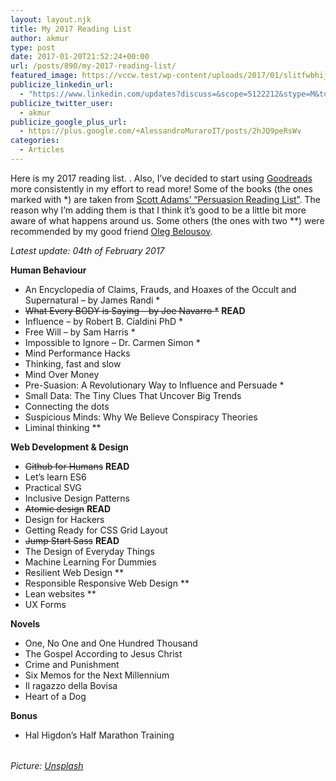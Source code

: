 ```yaml
---
layout: layout.njk
title: My 2017 Reading List
author: akmur
type: post
date: 2017-01-20T21:52:24+00:00
url: /posts/890/my-2017-reading-list/
featured_image: https://vccw.test/wp-content/uploads/2017/01/slitfwbhijc-syd-wachs-1568x1045.jpg
publicize_linkedin_url:
  - "https://www.linkedin.com/updates?discuss=&scope=5122212&stype=M&topic=6228328151747952640&type=U&a=RLIW"
publicize_twitter_user:
  - akmur
publicize_google_plus_url:
  - https://plus.google.com/+AlessandroMuraroIT/posts/2hJQ9peRsWv
categories:
  - Articles
---
```


Here is my 2017 reading list. . Also, I&#8217;ve decided to start using [Goodreads][1] more consistently in my effort to read more!
Some of the books (the ones marked with \*) are taken from [Scott Adams&#8217; &#8220;Persuasion Reading List&#8221;][2]. The reason why I&#8217;m adding them is that I think it&#8217;s good to be a little bit more aware of what happens around us.
Some others (the ones with two \*\*) were recommended by my good friend <a href="https://olegs.be" target="_blank">Oleg Belousov</a>.

_Latest update: 04th of February 2017_

**Human Behaviour**

- An Encyclopedia of Claims, Frauds, and Hoaxes of the Occult and Supernatural &#8211; by James Randi \*
- <del>What Every BODY is Saying &#8211; by Joe Navarro \*</del> **READ**
- Influence &#8211; by Robert B. Cialdini PhD \*
- Free Will &#8211; by Sam Harris \*
- Impossible to Ignore &#8211; Dr. Carmen Simon \*
- Mind Performance Hacks
- Thinking, fast and slow
- Mind Over Money
- Pre-Suasion: A Revolutionary Way to Influence and Persuade \*
- Small Data: The Tiny Clues That Uncover Big Trends
- Connecting the dots
- Suspicious Minds: Why We Believe Conspiracy Theories
- Liminal thinking \*\*

**Web Development & Design**

- <del>Github for Humans</del> **READ**
- Let’s learn ES6
- Practical SVG
- Inclusive Design Patterns
- <del>Atomic design</del> **READ**
- Design for Hackers
- Getting Ready for CSS Grid Layout
- <del>Jump Start Sass</del> **READ**
- The Design of Everyday Things
- Machine Learning For Dummies
- Resilient Web Design \*\*
- Responsible Responsive Web Design \*\*
- Lean websites \*\*
- UX Forms

**Novels**

- One, No One and One Hundred Thousand
- The Gospel According to Jesus Christ
- Crime and Punishment
- Six Memos for the Next Millennium
- Il ragazzo della Bovisa
- Heart of a Dog

**Bonus**

- Hal Higdon&#8217;s Half Marathon Training

######

_Picture: [Unsplash][3]_

[1]: https://www.goodreads.com/user/show/31299396-alessandro-muraro
[2]: http://blog.dilbert.com/post/129784168866/the-persuasion-reading-list
[3]: https://unsplash.com/
